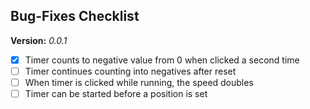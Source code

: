 ## Bug-Fixes Checklist

**Version:** *0.0.1*
- [x] Timer counts to negative value from 0 when clicked a second time
- [ ] Timer continues counting into negatives after reset
- [ ] When timer is clicked while running, the speed doubles
- [ ] Timer can be started before a position is set
